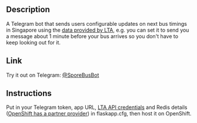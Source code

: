 ## Description

A Telegram bot that sends users configurable updates on next bus timings in Singapore using the [data provided by LTA](http://www.mytransport.sg/content/mytransport/home/dataMall.html), e.g. you can set it to send you a message about 1 minute before your bus arrives so you don't have to keep looking out for it.

## Link

Try it out on Telegram: [@SporeBusBot](http://telegram.me/SporeBusBot)

## Instructions

Put in your Telegram token, app URL, [LTA API credentials](http://www.mytransport.sg/content/mytransport/home/dataMall.html) and Redis details ([OpenShift has a partner provider](https://blog.openshift.com/how-to-use-redis-on-openshift-from-your-ruby-application/)) in flaskapp.cfg, then host it on OpenShift.
